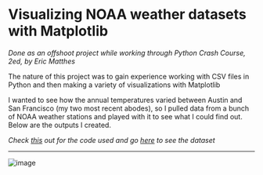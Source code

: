 # Visualizing NOAA weather datasets with Matplotlib

_Done as an offshoot project while working through Python Crash Course, 2ed, by Eric Matthes_



The nature of this project was to gain experience working with CSV files in Python and then making a variety of visualizations with Matplotlib

I wanted to see how the annual temperatures varied between Austin and San Francisco (my two most recent abodes), so I pulled data from a bunch of NOAA weather stations and played with it to see what I could find out. Below are the outputs I created. 


_Check [this](https://github.com/seekflow/NOAA-Weather-Visualization/blob/main/sf_austin_weather.py) out for the code used and go [here](https://github.com/seekflow/NOAA-Weather-Visualization/blob/main/3152763.csv) to see the dataset_


----------------------------------------------------------------


![image](https://user-images.githubusercontent.com/115762098/205157026-e49bdb4d-a85c-4264-b866-ebfb2ac30a8d.png)
